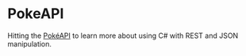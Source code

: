 # PokeAPI
Hitting the [PokéAPI](https://pokeapi.co/) to learn more about using C# with REST and JSON manipulation.
